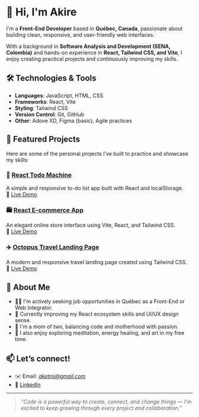 # 👋 Hi, I'm Akire

I'm a **Front-End Developer** based in **Québec, Canada**, passionate about building clean, responsive, and user-friendly web interfaces.

With a background in **Software Analysis and Development (SENA, Colombia)** and hands-on experience in **React, Tailwind CSS, and Vite**, I enjoy creating practical projects and continuously improving my skills.


## 🛠 Technologies & Tools

- **Languages**: JavaScript, HTML, CSS
- **Frameworks**: React, Vite
- **Styling**: Tailwind CSS
- **Version Control**: Git, GitHub
- **Other**: Adove XD, Figma (basic), Agile practices


## 🌟 Featured Projects

Here are some of the personal projects I’ve built to practice and showcase my skills:

### 📝 [React Todo Machine](https://github.com/akire16/react-todo-machine)  
A simple and responsive to-do list app built with React and localStorage.  
🔗 [Live Demo](https://akire16.github.io/react-todo-machine/)

### 🛍️ [React E-commerce App](https://github.com/akire16/react-ecommerce)  
An elegant online store interface using Vite, React, and Tailwind CSS.  
🔗 [Live Demo](https://akire16.github.io/react-ecommerce/)

### ✈️ [Octopus Travel Landing Page](https://github.com/akire16/octopus-travel)  
A modern and responsive travel landing page created using Tailwind CSS.  
🔗 [Live Demo](https://akire16.github.io/octopus-travel/)


## 🎯 About Me

- 👩‍💻 I'm actively seeking job opportunities in Québec as a Front-End or Web Integrator.
- 🌱 Currently improving my React ecosystem skills and UI/UX design sense.
- 👶 I'm a mom of two, balancing code and motherhood with passion.
- 🎨 I also enjoy exploring meditation, energy healing, and art in my free time.


## 📫 Let’s connect!

- ✉️ Email: *aketmi@gmail.com*  
- 💼 [LinkedIn](https://www.linkedin.com/in/erika-orj-da-silva/)  

---

> _“Code is a powerful way to create, connect, and change things — I’m excited to keep growing through every project and collaboration.”_

